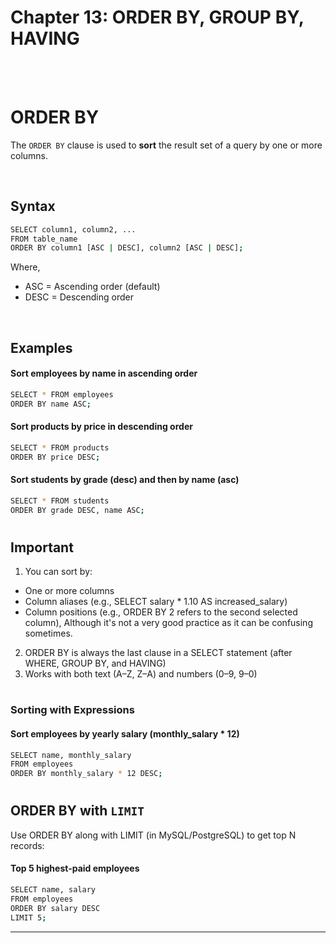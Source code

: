 #
# Chapter 13: ORDER BY, GROUP BY, HAVING

<br>
<br>

# ORDER BY
The `ORDER BY` clause is used to **sort** the result set of a query by one or more columns.

<br>

## Syntax
```bash
SELECT column1, column2, ...
FROM table_name
ORDER BY column1 [ASC | DESC], column2 [ASC | DESC];
```
Where,
- ASC = Ascending order (default)
- DESC = Descending order

<br>

## Examples
#### Sort employees by name in ascending order
```bash
SELECT * FROM employees
ORDER BY name ASC;
```
#### Sort products by price in descending order
```bash
SELECT * FROM products
ORDER BY price DESC;
```
#### Sort students by grade (desc) and then by name (asc)
```bash
SELECT * FROM students
ORDER BY grade DESC, name ASC;
```

#

## Important
1. You can sort by:
  - One or more columns
  - Column aliases (e.g., SELECT salary * 1.10 AS increased_salary)
  - Column positions (e.g., ORDER BY 2 refers to the second selected column), Although it's not a very good practice as it can be confusing sometimes.
2. ORDER BY is always the last clause in a SELECT statement (after WHERE, GROUP BY, and HAVING)
3. Works with both text (A–Z, Z–A) and numbers (0–9, 9–0)

#

### Sorting with Expressions
#### Sort employees by yearly salary (monthly_salary * 12)
```bash
SELECT name, monthly_salary
FROM employees
ORDER BY monthly_salary * 12 DESC;
```
#

## ORDER BY with `LIMIT`
Use ORDER BY along with LIMIT (in MySQL/PostgreSQL) to get top N records:
#### Top 5 highest-paid employees
```bash
SELECT name, salary
FROM employees
ORDER BY salary DESC
LIMIT 5;
```

---







